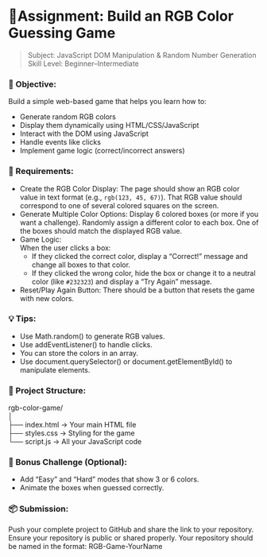 # 🎯Assignment: Build an RGB Color Guessing Game

> Subject: JavaScript DOM Manipulation & Random Number Generation  
> Skill Level: Beginner–Intermediate

### 📝 Objective:
Build a simple web-based game that helps you learn how to:
  - Generate random RGB colors
  - Display them dynamically using HTML/CSS/JavaScript
  - Interact with the DOM using JavaScript
  - Handle events like clicks
  - Implement game logic (correct/incorrect answers)

### 🔨 Requirements:
* Create the RGB Color Display:
The page should show an RGB color value in text format (e.g., `rgb(123, 45, 67)`). That RGB value should correspond to one of several colored squares on the screen.
*	Generate Multiple Color Options:
Display 6 colored boxes (or more if you want a challenge). Randomly assign a different color to each box. One of the boxes should match the displayed RGB value.
*	Game Logic:  
When the user clicks a box:
    - If they clicked the correct color, display a “Correct!” message and change all boxes to that color.
    - If they clicked the wrong color, hide the box or change it to a neutral color (like `#232323`) and display a “Try Again” message.
*	Reset/Play Again Button:
There should be a button that resets the game with new colors.

### 💡 Tips:
*	Use Math.random() to generate RGB values.
*	Use addEventListener() to handle clicks.
*	You can store the colors in an array.
*	Use document.querySelector() or document.getElementById() to manipulate elements.

### 📁 Project Structure:
rgb-color-game/  
│  
├── index.html        → Your main HTML file  
├── styles.css        → Styling for the game  
└── script.js         → All your JavaScript code

### 🧪 Bonus Challenge (Optional):
*	Add “Easy” and “Hard” modes that show 3 or 6 colors.
*	Animate the boxes when guessed correctly.

### 📦 Submission:
Push your complete project to GitHub and share the link to your repository.
Ensure your repository is public or shared properly.
Your repository should be named in the format: RGB-Game-YourName
